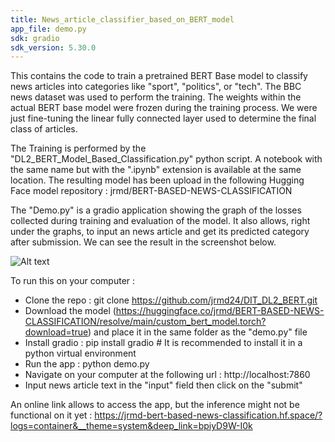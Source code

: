 ```yaml
---
title: News_article_classifier_based_on_BERT_model
app_file: demo.py
sdk: gradio
sdk_version: 5.30.0
---
```


This contains the code to train a pretrained BERT Base model to classify news articles into categories like "sport", "politics", or "tech". The BBC news dataset was used to perform the training. 
The weights within the actual BERT base model were frozen during the training process. We were just fine-tuning the linear fully connected layer used to determine the final class of articles.

The Training is performed by the "DL2_BERT_Model_Based_Classification.py" python script. A notebook with the same name but with the ".ipynb" extension is available at the same location. The resulting model has been upload in the following Hugging Face model repository : jrmd/BERT-BASED-NEWS-CLASSIFICATION

The "Demo.py" is a gradio application showing the graph of the losses collected during training and evaluation of the model. It also allows, right under the graphs, to input an news article and get its predicted category after submission. We can see the result in the screenshot below.

![Alt text](HomeGradio.png)

To run this on your computer :
- Clone the repo : git clone https://github.com/jrmd24/DIT_DL2_BERT.git
- Download the model (https://huggingface.co/jrmd/BERT-BASED-NEWS-CLASSIFICATION/resolve/main/custom_bert_model.torch?download=true) and place it in the same folder as the "demo.py" file
- Install gradio : pip install gradio # It is recommended to install it in a python virtual environment
- Run the app : python demo.py
- Navigate on your computer at the following url : http://localhost:7860
- Input news article text in the "input" field then click on the "submit"

An online link allows to access the app, but the inference might not be functional on it yet : https://jrmd-bert-based-news-classification.hf.space/?logs=container&__theme=system&deep_link=bpiyD9W-I0k